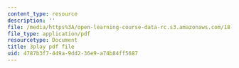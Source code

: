 ```yaml
---
content_type: resource
description: ''
file: /media/https%3A/open-learning-course-data-rc.s3.amazonaws.com/18-02-multivariable-calculus-fall-2007/4787b3f7449a9dd236e9a74b84ff5687_WfEQabCGAqI.pdf
file_type: application/pdf
resourcetype: Document
title: 3play pdf file
uid: 4787b3f7-449a-9dd2-36e9-a74b84ff5687
---
```

